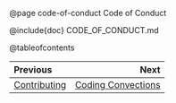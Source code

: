 @page code-of-conduct Code of Conduct

@include{doc} CODE_OF_CONDUCT.md

@tableofcontents


<div class="section_buttons">

| Previous                      |                                      Next |
|:------------------------------|------------------------------------------:|
| [Contributing](#contributing) | [Coding Convections](#coding-conventions) |

</div>
